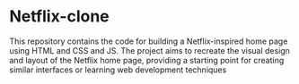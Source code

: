 # Netflix-clone
This repository contains the code for building a Netflix-inspired home page using HTML and CSS and JS. The project aims to recreate the visual design and layout of the Netflix home page, providing a starting point for creating similar interfaces or learning web development techniques
